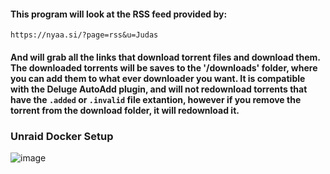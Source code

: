 #### This program will look at the RSS feed provided by:
`https://nyaa.si/?page=rss&u=Judas`
#### And will grab all the links that download torrent files and download them. The downloaded torrents will be saves to the '/downloads' folder, where you can add them to what ever downloader you want. It is compatible with the Deluge AutoAdd plugin, and will not redownload torrents that have the `.added` or `.invalid` file extantion, however if you remove the torrent from the download folder, it will redownload it.

### Unraid Docker Setup
![image](https://i.imgur.com/TrfJXMJ.png)
